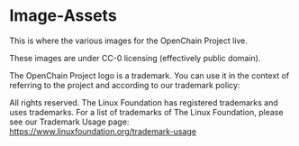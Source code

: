 # Image-Assets
This is where the various images for the OpenChain Project live.

These images are under CC-0 licensing (effectively public domain).

The OpenChain Project logo is a trademark. You can use it in the context of referring to the project and according to our trademark policy:

All rights reserved. The Linux Foundation has registered trademarks and uses trademarks. For a list of trademarks of The Linux Foundation, please see our Trademark Usage page:
https://www.linuxfoundation.org/trademark-usage
